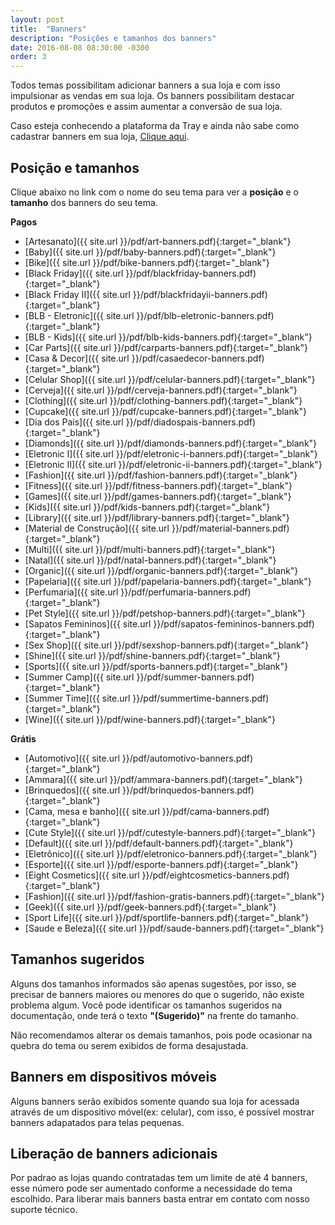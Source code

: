 ```yaml
---
layout: post
title:  "Banners"
description: "Posições e tamanhos dos banners"
date: 2016-08-08 08:30:00 -0300
order: 3
---
```


Todos temas possibilitam adicionar banners a sua loja e com isso impulsionar as vendas em sua loja. Os banners possibilitam destacar produtos e promoções e assim aumentar a conversão de sua loja.

Caso esteja conhecendo a plataforma da Tray e ainda não sabe como cadastrar banners em sua loja, [Clique aqui](http://atendimento.tray.com.br/hc/pt-br/articles/211174318-Cadastrar-Banners).

## Posição e tamanhos

Clique abaixo no link com o nome do seu tema para ver a **posição** e o **tamanho** dos banners do seu tema.

**Pagos**

* [Artesanato]({{ site.url }}/pdf/art-banners.pdf){:target="_blank"}
* [Baby]({{ site.url }}/pdf/baby-banners.pdf){:target="_blank"}
* [Bike]({{ site.url }}/pdf/bike-banners.pdf){:target="_blank"}
* [Black Friday]({{ site.url }}/pdf/blackfriday-banners.pdf){:target="_blank"}
* [Black Friday II]({{ site.url }}/pdf/blackfridayii-banners.pdf){:target="_blank"}
* [BLB - Eletronic]({{ site.url }}/pdf/blb-eletronic-banners.pdf){:target="_blank"}
* [BLB - Kids]({{ site.url }}/pdf/blb-kids-banners.pdf){:target="_blank"}
* [Car Parts]({{ site.url }}/pdf/carparts-banners.pdf){:target="_blank"}
* [Casa & Decor]({{ site.url }}/pdf/casaedecor-banners.pdf){:target="_blank"}
* [Celular Shop]({{ site.url }}/pdf/celular-banners.pdf){:target="_blank"}
* [Cerveja]({{ site.url }}/pdf/cerveja-banners.pdf){:target="_blank"}
* [Clothing]({{ site.url }}/pdf/clothing-banners.pdf){:target="_blank"}
* [Cupcake]({{ site.url }}/pdf/cupcake-banners.pdf){:target="_blank"}
* [Dia dos Pais]({{ site.url }}/pdf/diadospais-banners.pdf){:target="_blank"}
* [Diamonds]({{ site.url }}/pdf/diamonds-banners.pdf){:target="_blank"}
* [Eletronic I]({{ site.url }}/pdf/eletronic-i-banners.pdf){:target="_blank"}
* [Eletronic II]({{ site.url }}/pdf/eletronic-ii-banners.pdf){:target="_blank"}
* [Fashion]({{ site.url }}/pdf/fashion-banners.pdf){:target="_blank"}
* [Fitness]({{ site.url }}/pdf/fitness-banners.pdf){:target="_blank"}
* [Games]({{ site.url }}/pdf/games-banners.pdf){:target="_blank"}
* [Kids]({{ site.url }}/pdf/kids-banners.pdf){:target="_blank"}
* [Library]({{ site.url }}/pdf/library-banners.pdf){:target="_blank"}
* [Material de Construção]({{ site.url }}/pdf/material-banners.pdf){:target="_blank"}
* [Multi]({{ site.url }}/pdf/multi-banners.pdf){:target="_blank"}
* [Natal]({{ site.url }}/pdf/natal-banners.pdf){:target="_blank"}
* [Organic]({{ site.url }}/pdf/organic-banners.pdf){:target="_blank"}
* [Papelaria]({{ site.url }}/pdf/papelaria-banners.pdf){:target="_blank"}
* [Perfumaria]({{ site.url }}/pdf/perfumaria-banners.pdf){:target="_blank"}
* [Pet Style]({{ site.url }}/pdf/petshop-banners.pdf){:target="_blank"}
* [Sapatos Femininos]({{ site.url }}/pdf/sapatos-femininos-banners.pdf){:target="_blank"}
* [Sex Shop]({{ site.url }}/pdf/sexshop-banners.pdf){:target="_blank"}
* [Shine]({{ site.url }}/pdf/shine-banners.pdf){:target="_blank"}
* [Sports]({{ site.url }}/pdf/sports-banners.pdf){:target="_blank"}
* [Summer Camp]({{ site.url }}/pdf/summer-banners.pdf){:target="_blank"}
* [Summer Time]({{ site.url }}/pdf/summertime-banners.pdf){:target="_blank"}
* [Wine]({{ site.url }}/pdf/wine-banners.pdf){:target="_blank"}


**Grátis**

* [Automotivo]({{ site.url }}/pdf/automotivo-banners.pdf){:target="_blank"}
* [Ammara]({{ site.url }}/pdf/ammara-banners.pdf){:target="_blank"}
* [Brinquedos]({{ site.url }}/pdf/brinquedos-banners.pdf){:target="_blank"}
* [Cama, mesa e banho]({{ site.url }}/pdf/cama-banners.pdf){:target="_blank"}
* [Cute Style]({{ site.url }}/pdf/cutestyle-banners.pdf){:target="_blank"}
* [Default]({{ site.url }}/pdf/default-banners.pdf){:target="_blank"}
* [Eletrônico]({{ site.url }}/pdf/eletronico-banners.pdf){:target="_blank"}
* [Esporte]({{ site.url }}/pdf/esporte-banners.pdf){:target="_blank"}
* [Eight Cosmetics]({{ site.url }}/pdf/eightcosmetics-banners.pdf){:target="_blank"}
* [Fashion]({{ site.url }}/pdf/fashion-gratis-banners.pdf){:target="_blank"}
* [Geek]({{ site.url }}/pdf/geek-banners.pdf){:target="_blank"}
* [Sport Life]({{ site.url }}/pdf/sportlife-banners.pdf){:target="_blank"}
* [Saude e Beleza]({{ site.url }}/pdf/saude-banners.pdf){:target="_blank"}

## Tamanhos sugeridos

Alguns dos tamanhos informados são apenas sugestões, por isso, se precisar de banners maiores ou menores do que o sugerido, não existe problema algum.
Você pode identificar os tamanhos sugeridos na documentação, onde terá o texto **"(Sugerido)"** na frente do tamanho.

Não recomendamos alterar os demais tamanhos, pois pode ocasionar na quebra do tema ou serem exibidos de forma desajustada.

## Banners em dispositivos móveis

Alguns banners serão exibidos somente quando sua loja for acessada através de um dispositivo móvel(ex: celular), com isso, é possível mostrar banners adapatados para telas pequenas.

## Liberação de banners adicionais

Por padrao as lojas quando contratadas tem um limite de até 4 banners, esse número pode ser aumentado conforme a necessidade do tema escolhido.
Para liberar mais banners basta entrar em contato com nosso suporte técnico.